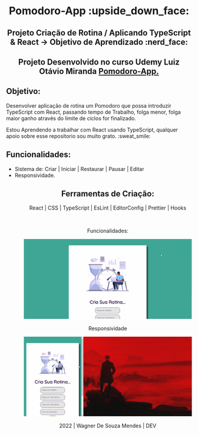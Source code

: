 <h1 align="center">Pomodoro-App :upside_down_face:</h1>

<h2 align="center">Projeto Criação de Rotina / Aplicando TypeScript & React -> Objetivo de Aprendizado :nerd_face:</h2>

<h2 align="center">Projeto Desenvolvido no curso Udemy Luiz Otávio Miranda <a href="https://visionary-pudding-ea7c32.netlify.app" target="_black">Pomodoro-App.<a/></h2>

<h2>Objetivo:</h2>
<p>Desenvolver aplicação de rotina um Pomodoro que possa introduzir TypeScript com React, passando tempo de Trabalho, folga menor, folga maior ganho através do limite de ciclos for finalizado.</p>

<p>Estou Aprendendo a trabalhar com React usando TypeScript, qualquer apoio sobre esse repositorio sou muito grato. :sweat_smile:</p>

<h2>Funcionalidades:</h2>
<ul>
 <li>Sistema de: Criar | Iniciar | Restaurar | Pausar | Editar</li>
 <li>Responsividade.</li>
<ul>
 
<div align="center">

<h2>Ferramentas de Criação:</h2>
<p> React | CSS | TypeScript | EsLint | EditorConfig | Prettier | Hooks</p>

<br><p>Funcionalidades:</p>

![Function](https://github.com/Vavatrewq/Pomodoro-App/blob/master/src/gifs/AnimaçãoFunc1.gif)

<p>Responsividade</p>
  
![resposive](https://github.com/Vavatrewq/Pomodoro-App/blob/master/src/gifs/AnimaçãoFunc2.gif)
 
 <p align="center">2022 | Wagner De Souza Mendes | DEV</p>
